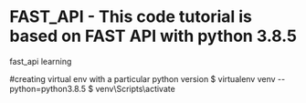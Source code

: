 # FAST_API - This code tutorial is based on FAST API with python 3.8.5 
fast_api learning 


#creating virtual env with a particular python version 
$ virtualenv venv --python=python3.8.5
$ venv\Scripts\activate
